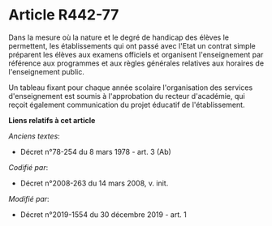 # Article R442-77

Dans la mesure où la nature et le degré de handicap des élèves le permettent, les établissements qui ont passé avec l'Etat un
contrat simple préparent les élèves aux examens officiels et organisent l'enseignement par référence aux programmes et aux
règles générales relatives aux horaires de l'enseignement public.

Un tableau fixant pour chaque année scolaire l'organisation des services d'enseignement est soumis à l'approbation du recteur
d'académie, qui reçoit également communication du projet éducatif de l'établissement.

**Liens relatifs à cet article**

_Anciens textes_:

  - Décret n°78-254 du 8 mars 1978 - art. 3 (Ab)

_Codifié par_:

  - Décret n°2008-263 du 14 mars 2008, v. init.

_Modifié par_:

  - Décret n°2019-1554 du 30 décembre 2019 - art. 1
